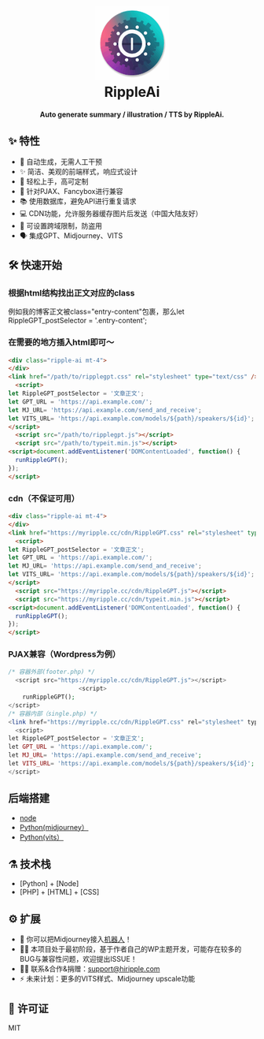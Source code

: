 <h1 align="center">
  <br>
  <a href="https://hiripple.com/" alt="logo" ><img src="https://raw.githubusercontent.com/CelestialRipple/RippleAi-Summary-Illustration-TTS/main/icon-min.svg" width="150"/></a>
  <br>
  RippleAi
  <br>
</h1>
<h4 align="center">Auto generate summary / illustration / TTS by RippleAi.</h4>


## :sparkles: 特性
* 🤖 自动生成，无需人工干预
* ✨ 简洁、美观的前端样式，响应式设计
* 👋 轻松上手，高可定制
* 💾 针对PJAX、Fancybox进行兼容
* 📚 使用数据库，避免API进行重复请求
* 💻 CDN功能，允许服务器缓存图片后发送（中国大陆友好）
* 🔐 可设置跨域限制，防盗用
* 🗣️ 集成GPT、Midjourney、VITS

## :hammer_and_wrench: 快速开始 

### 根据html结构找出正文对应的class

例如我的博客正文被class="entry-content"包裹，那么let RippleGPT_postSelector = '.entry-content';

### 在需要的地方插入html即可～
```html
<div class="ripple-ai mt-4">
</div>
<link href="/path/to/ripplegpt.css" rel="stylesheet" type="text/css" />
  <script>
let RippleGPT_postSelector = '文章正文';
let GPT_URL = 'https://api.example.com/';
let MJ_URL= 'https://api.example.com/send_and_receive';
let VITS_URL= 'https://api.example.com/models/${path}/speakers/${id}';
</script>
  <script src="/path/to/ripplegpt.js"></script>
  <script src="/path/to/typeit.min.js"></script>
<script>document.addEventListener('DOMContentLoaded', function() {
  runRippleGPT();
});
</script>
```

### cdn（不保证可用）

```html
<div class="ripple-ai mt-4">
</div>
<link href="https://myripple.cc/cdn/RippleGPT.css" rel="stylesheet" type="text/css" />
  <script>
let RippleGPT_postSelector = '文章正文';
let GPT_URL = 'https://api.example.com/';
let MJ_URL= 'https://api.example.com/send_and_receive';
let VITS_URL= 'https://api.example.com/models/${path}/speakers/${id}';
</script>
  <script src="https://myripple.cc/cdn/RippleGPT.js"></script>
  <script src="https://myripple.cc/cdn/typeit.min.js"></script>
<script>document.addEventListener('DOMContentLoaded', function() {
  runRippleGPT();
});
</script>
```
### PJAX兼容（Wordpress为例）

```PHP
/* 容器外部(footer.php) */	
  <script src="https://myripple.cc/cdn/RippleGPT.js"></script>
					<script>
	runRippleGPT();
</script>
/* 容器内部（single.php) */	
<link href="https://myripple.cc/cdn/RippleGPT.css" rel="stylesheet" type="text/css" />
  <script>
let RippleGPT_postSelector = '文章正文';
let GPT_URL = 'https://api.example.com/';
let MJ_URL= 'https://api.example.com/send_and_receive';
let VITS_URL= 'https://api.example.com/models/${path}/speakers/${id}';
</script>
```

## 后端搭建
- [node](https://github.com/CelestialRipple/RippleAi-Summary-Illustration-TTS/tree/main/node-server)
- [Python(midjourney）](https://github.com/CelestialRipple/RippleAi-Summary-Illustration-TTS/tree/main/python-server)
- [Python(vits）](https://github.com/CelestialRipple/RippleAi-Summary-Illustration-TTS/tree/main/python-server/VITS-server)

## :alembic: 技术栈

* [Python] + [Node]
* [PHP] + [HTML] + [CSS]

## :gear: 扩展
- 🤖️ 你可以把Midjourney接入[机器人](https://github.com/CelestialRipple/Midjourney-bot)！
- 👶🏿 本项目处于最初阶段，基于作者自己的WP主题开发，可能存在较多的BUG与兼容性问题，欢迎提出ISSUE！
- 👍🏻 联系&合作&捐赠：support@hiripple.com
- ⚡️ 未来计划：更多的VITS样式、Midjourney upscale功能

## :scroll: 许可证

MIT
